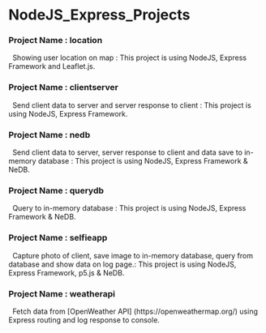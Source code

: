 # NodeJS_Express_Projects
<h3>Project Name : location</h3>
&nbsp;&nbsp;Showing user location on map : This project is using NodeJS, Express Framework and Leaflet.js.<br />

<h3>Project Name : clientserver</h3>
&nbsp;&nbsp;Send client data to server and server response to client : This project is using NodeJS, Express Framework.<br />

<h3>Project Name : nedb</h3>
&nbsp;&nbsp;Send client data to server, server response to client and data save to in-memory database : This project is using NodeJS, Express Framework & NeDB.<br />

<h3>Project Name : querydb</h3>
&nbsp;&nbsp;Query to in-memory database : This project is using NodeJS, Express Framework & NeDB.<br />

<h3>Project Name : selfieapp</h3>
&nbsp;&nbsp;Capture photo of client, save image to in-memory database, query from database and show data on log page.: This project is using NodeJS, Express Framework, 
p5.js & NeDB.<br />

<h3>Project Name : weatherapi</h3>
&nbsp;&nbsp;Fetch data from [OpenWeather API] (https://openweathermap.org/) using Express routing and log response to console.<br />
